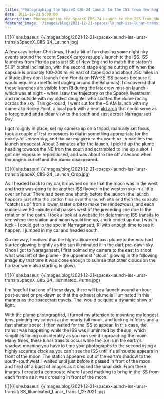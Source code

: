 ```yaml
---
title: 'Photographing the SpaceX CRS-24 Launch to the ISS from New England'
date: 2021-12-21 5:00:00
description: Photographing the SpaceX CRS-24 Launch to the ISS from Rhode Island and a bonus ISS Lunar Transit
featured_image: '/images/blog/2021-12-21-spacex-launch-iss-lunar-transit/SpaceX_CRS-24_Launch.jpg'
---
```


![]({{ site.baseurl }}/images/blog/2021-12-21-spacex-launch-iss-lunar-transit/SpaceX_CRS-24_Launch.jpg)

A few days before Christmas, I had a bit of fun chasing some night-sky events around the recent SpaceX cargo resupply launch to the ISS.  ISS launches from Florida pass just SE of New England to match the station's 51.6º orbital inclination, with the second stage engine cutting off when the capsule is probably 100-200 miles east of Cape Cod and about 250 miles in altitude (they don't launch from Florida on NW-SE ISS passes because it would require an inefficient dogleg around the Bahamas).  I discovered that these launches are visible from RI during the last crew mission launch - which was at night - when I saw the trajectory on the SpaceX livestream and ran outside with my oldest daughter who spotted the plume racing across the sky.  This go-round, I went out for the ~5 AM launch with my camera to Rocky Point, a local park with a neat [old arch](https://amusementparksandbeyond.wordpress.com/2018/02/21/rocky-points-peace-of-history/) that could serve as a foreground and a clear view to the south and east across Narragansett Bay.

I got roughly in place, set my camera up on a tripod, manually set focus, took a couple of test exposures to dial in something appropriate for the nearly-full-moon sky, and the set my gaze to the south as I tuned into the launch broadcast.  About 3 minutes after the launch, I picked up the plume heading towards the NE from the south and scrambled to line up a shot.  I got one exposure, repositioned, and was about to fire off a second when the engine cut off and the plume disappeared.

![]({{ site.baseurl }}/images/blog/2021-12-21-spacex-launch-iss-lunar-transit/SpaceX_CRS-24_Launch_Crop.jpg)

As I headed back to my car, it dawned on me that the moon was in the west and there was going to be another ISS flyover in the western sky in a little over an hour.  There had been one shortly before the launch (the launch happens just after the station flies over the launch site and then the capsule "catches up" from a lower, faster orbit to make the rendezvous), and each successive 90-minute orbit passes west of the preceding one due to the rotation of the earth.  I took a look at [a website for determining ISS transits](https:\\transit-finder.com) to see where the station and moon would line up, and it ended up that I was in luck - I could get to the spot in Narragansett, RI with enough time to see it happen.  I jumped in my car and headed south.

On the way, I noticed that the high-altitude exhaust plume to the east had started glowing brightly as the sun illuminated it in the dark pre-dawn sky.  Once I got to Narragansett, I first pointed my camera to the east to shoot what was left of the plume - the uppermost "cloud" glowing in the following image (by that time it was close enough to sunrise that other clouds on the horizon were also starting to glow).

![]({{ site.baseurl }}/images/blog/2021-12-21-spacex-launch-iss-lunar-transit/SpaceX_CRS-24_Illuminated_Plume.jpg)

I'm hopeful that one of these days, there will be a launch around an hour post-sunset or pre-dawn so that the exhaust plume is illuminated in this manner as the spacecraft travels.  That would be quite a dynamic show of light.

With the plume photographed, I turned my attention to mounting my longest lens, pointing my camera at the nearly-full moon, and locking in focus and a fast shutter speed.  I then waited for the ISS to appear. In this case, the transit was happening while the ISS was illuminated by the sun, which simplifies timing considerably as you can see it approaching the moon.  Many times, these lunar transits occur while the ISS is in the earth's shadow, meaning you have to time your photographs to the second using a highly accurate clock as you can't see the ISS until it's silhouette appears in front of the moon.  The station appeared out of the earth’s shadow to the south-southwest.  I waited until just before it passed in front of the moon and fired off a burst of images as it crossed the lunar disk.  From these images, I created a composite where I used masking to bring in the ISS from each frame as it was crossing in front of the moon.

![]({{ site.baseurl }}/images/blog/2021-12-21-spacex-launch-iss-lunar-transit/ISS_Illuminated_Lunar_Transit_12-2021.jpg)